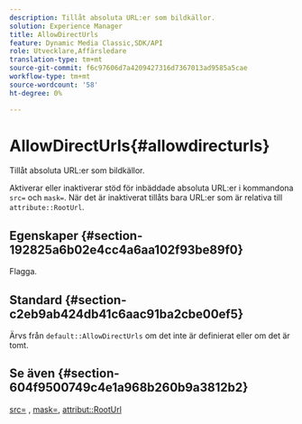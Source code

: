 ```yaml
---
description: Tillåt absoluta URL:er som bildkällor.
solution: Experience Manager
title: AllowDirectUrls
feature: Dynamic Media Classic,SDK/API
role: Utvecklare,Affärsledare
translation-type: tm+mt
source-git-commit: f6c97606d7a4209427316d7367013ad9585a5cae
workflow-type: tm+mt
source-wordcount: '58'
ht-degree: 0%

---
```



# AllowDirectUrls{#allowdirecturls}

Tillåt absoluta URL:er som bildkällor.

Aktiverar eller inaktiverar stöd för inbäddade absoluta URL:er i kommandona `src=` och `mask=`. När det är inaktiverat tillåts bara URL:er som är relativa till `attribute::RootUrl`.

## Egenskaper {#section-192825a6b02e4cc4a6aa102f93be89f0}

Flagga.

## Standard {#section-c2eb9ab424db41c6aac91ba2cbe00ef5}

Ärvs från `default::AllowDirectUrls` om det inte är definierat eller om det är tomt.

## Se även {#section-604f9500749c4e1a968b260b9a3812b2}

[src=](../../../../../is-api/http-ref/image-serving-api-ref/c-http-protocol-reference/c-command-reference/r-src.md#reference-f6506637778c4c69bf106a7924a91ab1) ,  [mask=](../../../../../is-api/http-ref/image-serving-api-ref/c-http-protocol-reference/c-command-reference/r-mask.md#reference-922254e027404fb890b850e2723ee06e),  [attribut::RootUrl](../../../../../is-api/image-catalog/image-serving-api-ref/c-image-catalog-reference/c-attributes-reference/r-rooturl.md#reference-3b0e43881020409cbe642366913cf137)
